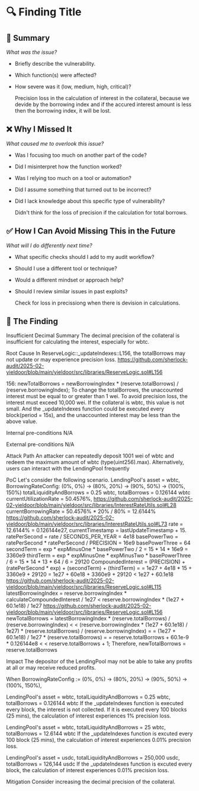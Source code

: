 # 🔍 Finding Title

## 📌 Summary  
_What was the issue?_  
- Briefly describe the vulnerability.  
- Which function(s) were affected?  
- How severe was it (low, medium, high, critical)?  

   Precision loss in the calculation of interest in the collateral, because we devide by the borrowing index and if the accured interest amount is less then the borrowing index, it will be lost.

## ❌ Why I Missed It  
_What caused me to overlook this issue?_  
- Was I focusing too much on another part of the code?  
- Did I misinterpret how the function worked?  
- Was I relying too much on a tool or automation?  
- Did I assume something that turned out to be incorrect?  
- Did I lack knowledge about this specific type of vulnerability?  

    Didn't think for the loss of precision if the calculation for total borrows.

## ✅ How I Can Avoid Missing This in the Future  
_What will I do differently next time?_  
- What specific checks should I add to my audit workflow?  
- Should I use a different tool or technique?  
- Would a different mindset or approach help?  
- Should I review similar issues in past exploits?  

    Check for loss in precissiong when there is devision in calculations.

## 🔎 The Finding

Insufficient Decimal
Summary
The decimal precision of the collateral is insufficient for calculating the interest, especially for wbtc.

Root Cause
In ReserveLogic::_updateIndexes::L156, the totalBorrows may not update or may experience precision loss.
https://github.com/sherlock-audit/2025-02-yieldoor/blob/main/yieldoor/src/libraries/ReserveLogic.sol#L156

156:        newTotalBorrows = newBorrowingIndex * (reserve.totalBorrows) / (reserve.borrowingIndex);
To change the totalBorrows, the unaccounted interest must be equal to or greater than 1 wei.
To avoid precision loss, the interest must exceed 10,000 wei.
If the collateral is wbtc, this value is not small.
And the _updateIndexes function could be executed every block(period = 15s), and the unaccounted interest may be less than the above value.

Internal pre-conditions
N/A

External pre-conditions
N/A

Attack Path
An attacker can repeatedly deposit 1001 wei of wbtc and redeem the maximum amount of wbtc (type(uint256).max).
Alternatively, users can interact with the LendingPool frequently

PoC
Let's consider the following scenario.
LendingPool's asset = wbtc, BorrowingRateConfig: (0%, 0%) -> (80%, 20%) -> (90%, 50%) -> (100%, 150%)
totalLiquidityAndBorrows = 0.25 wbtc, totalBorrows = 0.126144 wbtc
currentUtilizationRate = 50.4576%,
https://github.com/sherlock-audit/2025-02-yieldoor/blob/main/yieldoor/src/libraries/InterestRateUtils.sol#L28
currentBorrowingRate = 50.4576% * 20% / 80% = 12.6144%
https://github.com/sherlock-audit/2025-02-yieldoor/blob/main/yieldoor/src/libraries/InterestRateUtils.sol#L73
rate = 12.6144% = 0.126144e27, currentTimestamp = lastUpdateTimestamp + 15.
ratePerSecond = rate / SECONDS_PER_YEAR = 4e18
basePowerTwo = ratePerSecond * ratePerSecond / PRECISION = 16e9
basePowerThree = 64
secondTerm = exp * expMinusOne * basePowerTwo / 2 = 15 * 14 * 16e9 = 3360e9
thirdTerm = exp * expMinusOne * expMinusTwo * basePowerThree / 6 = 15 * 14 * 13 * 64 / 6 = 29120
CompoundedInterest = (PRECISION) + (ratePerSecond * exp) + (secondTerm) + (thirdTerm) =
= 1e27 + 4e18 * 15 + 3360e9 + 29120 = 1e27 + 60e18 + 3360e9 + 29120 < 1e27 + 60.1e18
https://github.com/sherlock-audit/2025-02-yieldoor/blob/main/yieldoor/src/libraries/ReserveLogic.sol#L115
latestBorrowingIndex = reserve.borrowingIndex * calculateCompoundedInterest / 1e27 < reserve.borrowingIndex * (1e27 + 60.1e18) / 1e27
https://github.com/sherlock-audit/2025-02-yieldoor/blob/main/yieldoor/src/libraries/ReserveLogic.sol#L156
newTotalBorrows = latestBorrowingIndex * (reserve.totalBorrows) / (reserve.borrowingIndex) <
< (reserve.borrowingIndex * (1e27 + 60.1e18) / 1e27) * (reserve.totalBorrows) / (reserve.borrowingIndex) =
= (1e27 + 60.1e18) / 1e27 * (reserve.totalBorrows) =
= reserve.totalBorrows + 60.1e-9 * 0.126144e8 <
< reserve.totalBorrows + 1;
Therefore, newTotalBorrows = reserve.totalBorrows

Impact
The depositor of the LendingPool may not be able to take any profits at all or may receive reduced profits.

When BorrowingRateConfig := (0%, 0%) -> (80%, 20%) -> (90%, 50%) -> (100%, 150%),

LendingPool's asset = wbtc, totalLiquidityAndBorrows = 0.25 wbtc, totalBorrows = 0.126144 wbtc
If the _updateIndexes function is executed every block, the interest is not collected.
If it is executed every 100 blocks (25 mins), the calculation of interest experiences 1% precision loss.

LendingPool's asset = wbtc, totalLiquidityAndBorrows = 25 wbtc, totalBorrows = 12.6144 wbtc
If the _updateIndexes function is excuted every 100 block (25 mins), the calculation of interest experiences 0.01% precision loss.

LendingPool's asset = usdc, totalLiquidityAndBorrows = 250,000 usdc, totalBorrows = 126,144 usdc
If the _updateIndexes function is excuted every block, the calculation of interest experiences 0.01% precision loss.

Mitigation
Consider increasing the decimal precision of the collateral.